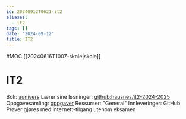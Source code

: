 ```yaml
---
id: 20240912T0621-it2
aliases:
  - it2
tags: []
date: "2024-09-12"
title: IT2
---
```


#MOC [[20240616T1007-skole|skole]]

# IT2

Bok: [aunivers](https://innhold.aunivers.no/fagpakker/realfag/informasjonsteknologi-1-2/it-2)
Lærer sine løsninger: [github:hausnes/it2-2024-2025](https://github.com/hausnes/it2-2024-2025)
Oppgavesamling: [oppgaver](https://vlfksky-my.sharepoint.com/:w:/r/personal/jo_bjornar_hausnes_vlfk_no/Documents/IT2/Oppg%C3%A5ver%20og%20pr%C3%B8var/Oppg%C3%A5vesamling%20Python%202024-2025.docx?d=we09156230c01443f9de742689369b3b1&csf=1&web=1&e=qSXWTj)
Ressurser: "General"
Innleveringer: GitHub
Prøver gjøres med internett-tilgang utenom eksamen
